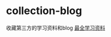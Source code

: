 # collection-blog
收藏第三方的学习资料和blog
[最全学习资料](https://github.com/awesomepeng/collection-blog/blob/master/index.md)
